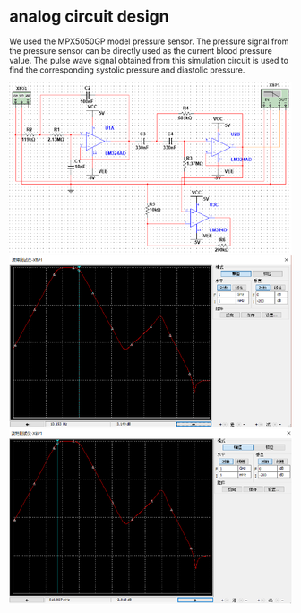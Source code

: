 # analog circuit design

We used the MPX5050GP model pressure sensor. The pressure signal from the pressure sensor can be directly used as the current blood pressure value. The pulse wave signal obtained from this simulation circuit is used to find the corresponding systolic pressure and diastolic pressure.

![alt text](images/电路.png "电路")
![alt text](images/低通截止频率.png "低通截止频率")
![alt text](images/高通截止频率.png "高通截止频率")